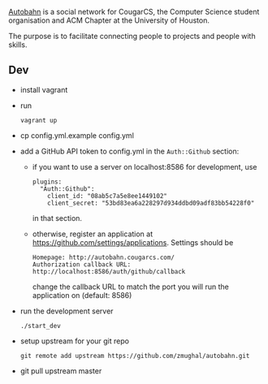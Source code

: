 [Autobahn](http://autobahn.cougarcs.com/) is a social network for CougarCS, the Computer Science student
organisation and ACM Chapter at the University of Houston.

The purpose is to facilitate connecting people to projects and people with
skills.

## Dev

- install vagrant
- run

      vagrant up

- cp config.yml.example config.yml
- add a GitHub API token to config.yml in the `Auth::Github` section:
  - if you want to use a server on localhost:8586 for development, use

        plugins:
          "Auth::Github":
            client_id: "08ab5c7a5e8ee1449102"
            client_secret: "53bd83ea6a228297d934ddbd09adf83bb54228f0"

    in that section.
  - otherwise, register an application at <https://github.com/settings/applications>.
    Settings should be

        Homepage: http://autobahn.cougarcs.com/
        Authorization callback URL: http://localhost:8586/auth/github/callback

    change the callback URL to match the port you will run the application on (default: 8586)
- run the development server

      ./start_dev
- setup upstream for your git repo

      git remote add upstream https://github.com/zmughal/autobahn.git

- git pull upstream master
